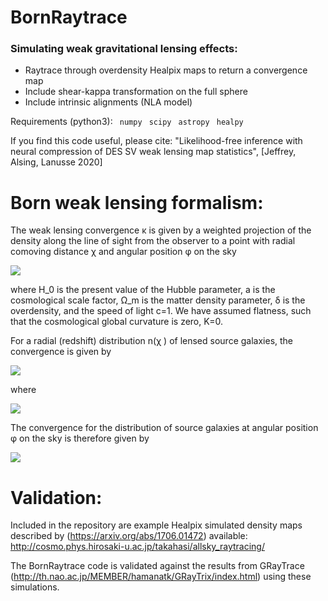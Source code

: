 # BornRaytrace
### Simulating weak gravitational lensing effects: 
+ Raytrace through overdensity Healpix maps to return a convergence map
+ Include shear-kappa transformation on the full sphere
+ Include intrinsic alignments (NLA model)

Requirements (python3):
``` numpy```
``` scipy```
``` astropy```
``` healpy```

If you find this code useful, please cite: "Likelihood-free inference with neural compression of DES SV weak lensing map statistics", [Jeffrey, Alsing, Lanusse 2020]


# Born weak lensing formalism:

The weak lensing convergence κ is given by a weighted projection of the density along the line of sight from the observer to a point with radial comoving distance χ and angular position φ on the sky

<img src="https://render.githubusercontent.com/render/math?math=\kappa({\phi}, \chi ) = \frac{3 H_0^2 \Omega_m}{2} \int_0^\chi  \frac{\chi' (\chi - \chi')}{\chi} \frac{\delta({\phi}, \chi')}{a(\chi')} \ \mathrm{d} \chi' ">

where H_0 is the present value of the Hubble parameter, a is the cosmological scale factor, Ω_m is the matter density parameter, δ is the overdensity, and the speed of light c=1. We have assumed flatness, such that the cosmological global curvature is zero, K=0.

For a radial (redshift) distribution n(χ ) of lensed source galaxies, the convergence is given by

<img src="https://render.githubusercontent.com/render/math?math=\kappa ({\phi}) = \int_0^\infty n(\chi) \kappa({\phi}, \chi ) \mathrm{d} \chi = \frac{3 H_0^2 \Omega_m}{2} \int_0^\infty \mathrm{d} \chi' f(\chi')  \chi' \frac{\delta({\phi}, \chi')}{a(\chi')} ">

where 

<img src="https://render.githubusercontent.com/render/math?math=f(\chi') = \int^{\infty}_{\chi^\prime}  \left( \frac{\chi - \chi^\prime}{\chi}\right)n(\chi) \mathrm{d} \chi  "> 

The convergence for the distribution of source galaxies at angular position φ on the sky is therefore given by

<img src="https://render.githubusercontent.com/render/math?math=\kappa({\phi}) = \frac{3 H_0^2 \Omega_m}{2} \int_0^\infty  \Big[ \int_0^\chi\frac{\chi' (\chi - \chi')}{\chi} \frac{\delta({\phi}, \chi')}{a(\chi')}  \mathrm{d} \chi'  \Big] n(\chi) \mathrm{d} \chi "> 

# Validation:

Included in the repository are example Healpix simulated density maps described by (https://arxiv.org/abs/1706.01472) available: http://cosmo.phys.hirosaki-u.ac.jp/takahasi/allsky_raytracing/

The BornRaytrace code is validated against the results from GRayTrace (http://th.nao.ac.jp/MEMBER/hamanatk/GRayTrix/index.html) using these simulations.

